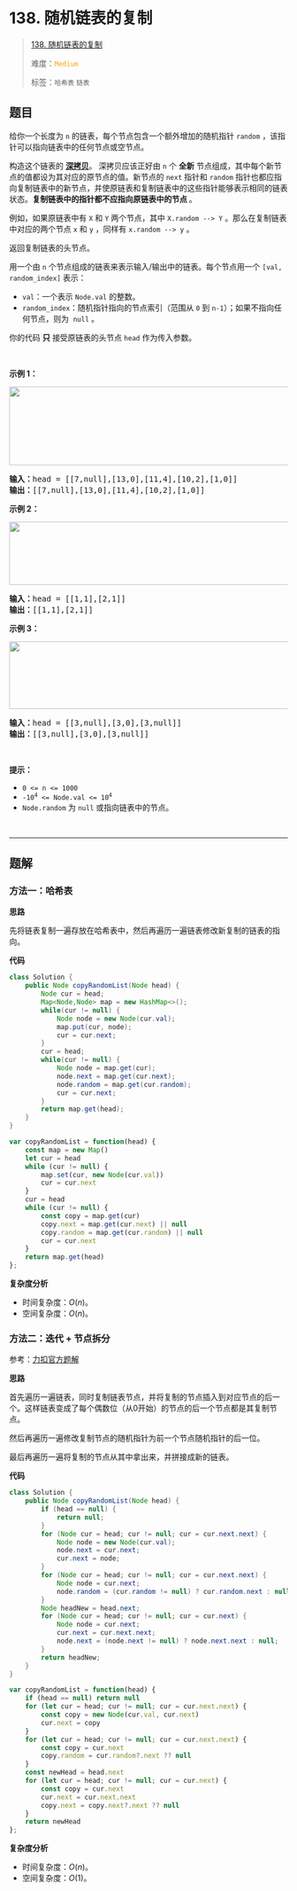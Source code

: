 # 138. 随机链表的复制

> [138. 随机链表的复制](https://leetcode.cn/problems/copy-list-with-random-pointer/)
>
> 难度：<font color=orange>`Medium`</font>
>
> 标签：`哈希表` `链表`

## 题目

<p>给你一个长度为 <code>n</code> 的链表，每个节点包含一个额外增加的随机指针 <code>random</code> ，该指针可以指向链表中的任何节点或空节点。</p>

<p>构造这个链表的&nbsp;<strong><a href="https://baike.baidu.com/item/深拷贝/22785317?fr=aladdin" target="_blank">深拷贝</a></strong>。&nbsp;深拷贝应该正好由 <code>n</code> 个 <strong>全新</strong> 节点组成，其中每个新节点的值都设为其对应的原节点的值。新节点的 <code>next</code> 指针和 <code>random</code> 指针也都应指向复制链表中的新节点，并使原链表和复制链表中的这些指针能够表示相同的链表状态。<strong>复制链表中的指针都不应指向原链表中的节点 </strong>。</p>

<p>例如，如果原链表中有 <code>X</code> 和 <code>Y</code> 两个节点，其中 <code>X.random --&gt; Y</code> 。那么在复制链表中对应的两个节点 <code>x</code> 和 <code>y</code> ，同样有 <code>x.random --&gt; y</code> 。</p>

<p>返回复制链表的头节点。</p>

<p>用一个由&nbsp;<code>n</code>&nbsp;个节点组成的链表来表示输入/输出中的链表。每个节点用一个&nbsp;<code>[val, random_index]</code>&nbsp;表示：</p>

<ul>
	<li><code>val</code>：一个表示&nbsp;<code>Node.val</code>&nbsp;的整数。</li>
	<li><code>random_index</code>：随机指针指向的节点索引（范围从&nbsp;<code>0</code>&nbsp;到&nbsp;<code>n-1</code>）；如果不指向任何节点，则为&nbsp;&nbsp;<code>null</code>&nbsp;。</li>
</ul>

<p>你的代码 <strong>只</strong> 接受原链表的头节点 <code>head</code> 作为传入参数。</p>

<p>&nbsp;</p>

<p><strong>示例 1：</strong></p>

<p><img alt="" src="https://assets.leetcode-cn.com/aliyun-lc-upload/uploads/2020/01/09/e1.png" style="height: 142px; width: 700px;" /></p>

<pre>
<strong>输入：</strong>head = [[7,null],[13,0],[11,4],[10,2],[1,0]]
<strong>输出：</strong>[[7,null],[13,0],[11,4],[10,2],[1,0]]
</pre>

<p><strong>示例 2：</strong></p>

<p><img alt="" src="https://assets.leetcode-cn.com/aliyun-lc-upload/uploads/2020/01/09/e2.png" style="height: 114px; width: 700px;" /></p>

<pre>
<strong>输入：</strong>head = [[1,1],[2,1]]
<strong>输出：</strong>[[1,1],[2,1]]
</pre>

<p><strong>示例 3：</strong></p>

<p><strong><img alt="" src="https://assets.leetcode-cn.com/aliyun-lc-upload/uploads/2020/01/09/e3.png" style="height: 122px; width: 700px;" /></strong></p>

<pre>
<strong>输入：</strong>head = [[3,null],[3,0],[3,null]]
<strong>输出：</strong>[[3,null],[3,0],[3,null]]
</pre>

<p>&nbsp;</p>

<p><strong>提示：</strong></p>

<ul>
	<li><code>0 &lt;= n &lt;= 1000</code><meta charset="UTF-8" /></li>
	<li><code>-10<sup>4</sup>&nbsp;&lt;= Node.val &lt;= 10<sup>4</sup></code></li>
	<li><code>Node.random</code>&nbsp;为&nbsp;<code>null</code> 或指向链表中的节点。</li>
</ul>

<p>&nbsp;</p>


--------------------

## 题解

### 方法一：哈希表

**思路**

先将链表复制一遍存放在哈希表中，然后再遍历一遍链表修改新复制的链表的指向。

**代码**

```java
class Solution {
    public Node copyRandomList(Node head) {
        Node cur = head;
        Map<Node,Node> map = new HashMap<>();
        while(cur != null) {
            Node node = new Node(cur.val);
            map.put(cur, node);
            cur = cur.next;
        }
        cur = head;
        while(cur != null) {
            Node node = map.get(cur);
            node.next = map.get(cur.next);
            node.random = map.get(cur.random);
            cur = cur.next;
        }
        return map.get(head);
    }
}
```

```js
var copyRandomList = function(head) {
    const map = new Map()
    let cur = head
    while (cur != null) {
        map.set(cur, new Node(cur.val))
        cur = cur.next
    }
    cur = head
    while (cur != null) {
        const copy = map.get(cur)
        copy.next = map.get(cur.next) || null
        copy.random = map.get(cur.random) || null
        cur = cur.next
    }
    return map.get(head)
};
```

**复杂度分析**

- 时间复杂度：$O(n)$。
- 空间复杂度：$O(n)$​。

### 方法二：迭代 + 节点拆分

参考：[力扣官方题解](https://leetcode.cn/problems/copy-list-with-random-pointer/solutions/889166/fu-zhi-dai-sui-ji-zhi-zhen-de-lian-biao-rblsf)

**思路**

首先遍历一遍链表，同时复制链表节点，并将复制的节点插入到对应节点的后一个。这样链表变成了每个偶数位（从0开始）的节点的后一个节点都是其复制节点。

然后再遍历一遍修改复制节点的随机指针为前一个节点随机指针的后一位。

最后再遍历一遍将复制的节点从其中拿出来，并拼接成新的链表。

**代码**

```java
class Solution {
    public Node copyRandomList(Node head) {
        if (head == null) {
            return null;
        }
        for (Node cur = head; cur != null; cur = cur.next.next) {
            Node node = new Node(cur.val);
            node.next = cur.next;
            cur.next = node;
        }
        for (Node cur = head; cur != null; cur = cur.next.next) {
            Node node = cur.next;
            node.random = (cur.random != null) ? cur.random.next : null;
        }
        Node headNew = head.next;
        for (Node cur = head; cur != null; cur = cur.next) {
            Node node = cur.next;
            cur.next = cur.next.next;
            node.next = (node.next != null) ? node.next.next : null;
        }
        return headNew;
    }
}
```

```js
var copyRandomList = function(head) {
    if (head == null) return null
    for (let cur = head; cur != null; cur = cur.next.next) {
        const copy = new Node(cur.val, cur.next)
        cur.next = copy
    }
    for (let cur = head; cur != null; cur = cur.next.next) {
        const copy = cur.next
        copy.random = cur.random?.next ?? null
    }
    const newHead = head.next
    for (let cur = head; cur != null; cur = cur.next) {
        const copy = cur.next
        cur.next = cur.next.next
        copy.next = copy.next?.next ?? null
    }
    return newHead
};
```

**复杂度分析**

- 时间复杂度：$O(n)$。
- 空间复杂度：$O(1)$​。
